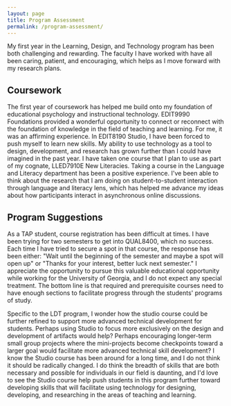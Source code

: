 ```yaml
---
layout: page
title: Program Assessment
permalink: /program-assessment/
---
```


My first year in the Learning, Design, and Technology program has been both challenging and rewarding. The faculty I have worked with have all been caring, patient, and encouraging, which helps as I move forward with my research plans.

## Coursework

The first year of coursework has helped me build onto my foundation of educational psychology and instructional technology. EDIT9990 Foundations provided a wonderful opportunity to connect or reconnect with the foundation of knowledge in the field of teaching and learning. For me, it was an affirming experience. In EDIT8190 Studio, I have been forced to push myself to learn new skills. My ability to use technology as a tool to design, development, and research has grown further than I could have imagined in the past year. I have taken one course that I plan to use as part of my cognate, LLED7910E New Literacies. Taking a course in the Language and Literacy department has been a positive experience. I've been able to think about the research that I am doing on student-to-student interaction through language and literacy lens, which has helped me advance my ideas about how participants interact in asynchronous online discussions.

## Program Suggestions
As a TAP student, course registration has been difficult at times. I have been trying for two semesters to get into QUAL8400, which no success. Each time I have tried to secure a spot in that course, the response has been either: "Wait until the beginning of the semester and maybe a spot will open up" or "Thanks for your interest, better luck next semester." I appreciate the opportunity to pursue this valuable educational opportunity while working for the University of Georgia, and I do not expect any special treatment. The bottom line is that required and prerequisite courses need to have enough sections to facilitate progress through the students' programs of study.

Specific to the LDT program, I wonder how the studio course could be further refined to support more advanced technical development for students. Perhaps using Studio to focus more exclusively on the design and development of artifacts would help? Perhaps encouraging longer-term small group projects where the mini-projects become checkpoints toward a larger goal would facilitate more advanced technical skill development? I know the Studio course has been around for a long time, and I do not think it should be radically changed. I do think the breadth of skills that are both necessary and possible for individuals in our field is daunting, and I'd love to see the Studio course help push students in this program further toward developing skills that will facilitate using technology for designing, developing, and researching in the areas of teaching and learning.
